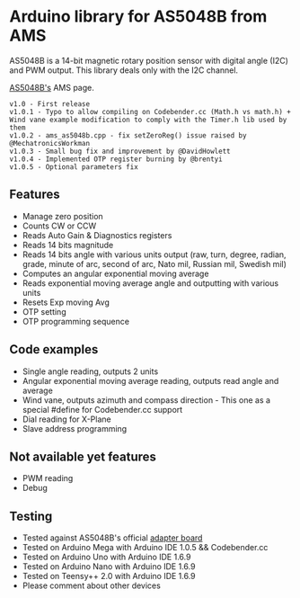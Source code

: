 Arduino library for AS5048B from AMS
==============

AS5048B is a 14-bit magnetic rotary position sensor with digital angle (I2C) and PWM output.
This library deals only with the I2C channel.

[AS5048B's]([http://www.ams.com/eng/Products/Position-Sensors/Magnetic-Rotary-Position-Sensors/AS5048B](https://ams-osram.com/products/sensor-solutions/position-sensors/ams-as5048b-high-resolution-position-sensor)) AMS page.

	v1.0 - First release
	v1.0.1 - Typo to allow compiling on Codebender.cc (Math.h vs math.h) + Wind vane example modification to comply with the Timer.h lib used by them
	v1.0.2 - ams_as5048b.cpp - fix setZeroReg() issue raised by @MechatronicsWorkman
	v1.0.3 - Small bug fix and improvement by @DavidHowlett
	v1.0.4 - Implemented OTP register burning by @brentyi
	v1.0.5 - Optional parameters fix


## Features ##
- Manage zero position
- Counts CW or CCW
- Reads Auto Gain & Diagnostics registers
- Reads 14 bits magnitude
- Reads 14 bits angle with various units output (raw, turn, degree, radian, grade, minute of arc, second of arc, Nato mil, Russian mil, Swedish mil)
- Computes an angular exponential moving average
- Reads exponential moving average angle and outputting with various units
- Resets Exp moving Avg
- OTP setting
- OTP programming sequence

## Code examples ##
- Single angle reading, outputs 2 units
- Angular exponential moving average reading, outputs read angle and average
- Wind vane, outputs azimuth and compass direction - This one as a special #define for Codebender.cc support
- Dial reading for X-Plane
- Slave address programming

## Not available yet features ##
- PWM reading
- Debug

## Testing ##
- Tested against AS5048B's official [adapter board](http://www.ams.com/eng/Support/Demoboards/Position-Sensors/Rotary-Magnetic-Position-Sensors/AS5048B-Adapterboard)
- Tested on Arduino Mega with Arduino IDE 1.0.5 && Codebender.cc
- Tested on Arduino Uno with Arduino IDE 1.6.9
- Tested on Arduino Nano with Arduino IDE 1.6.9
- Tested on Teensy++ 2.0 with Arduino IDE 1.6.9
- Please comment about other devices
